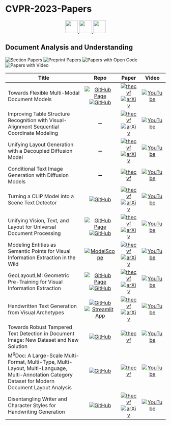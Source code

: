 # CVPR-2023-Papers

<div align="center">
  <a href="https://github.com/DmitryRyumin/CVPR-2023-Papers/blob/main/sections/embodied-vision-active-agents-simulation.md">
    <img src="https://cdn.jsdelivr.net/gh/DmitryRyumin/NewEraAI-Papers@main/images/left.svg" width="40" />
  </a>
  <a href="https://github.com/DmitryRyumin/CVPR-2023-Papers/">
    <img src="https://cdn.jsdelivr.net/gh/DmitryRyumin/NewEraAI-Papers@main/images/home.svg" width="40" />
  </a>
  <a href="https://github.com/DmitryRyumin/CVPR-2023-Papers/blob/main/sections/machine-learning-other-than-deep-learning.md">
    <img src="https://cdn.jsdelivr.net/gh/DmitryRyumin/NewEraAI-Papers@main/images/right.svg" width="40" />
  </a>
</div>

## Document Analysis and Understanding

![Section Papers](https://img.shields.io/badge/Section%20Papers-12-42BA16) ![Preprint Papers](https://img.shields.io/badge/Preprint%20Papers-9-b31b1b) ![Papers with Open Code](https://img.shields.io/badge/Papers%20with%20Open%20Code-9-1D7FBF) ![Papers with Video](https://img.shields.io/badge/Papers%20with%20Video-12-FF0000)

| **Title** | **Repo** | **Paper** | **Video** |
|-----------|:--------:|:---------:|:---------:|
| Towards Flexible Multi-Modal Document Models | [![GitHub Page](https://img.shields.io/badge/GitHub-Page-159957.svg)](https://cyberagentailab.github.io/flex-dm/) <br /> [![GitHub](https://img.shields.io/github/stars/CyberAgentAILab/flex-dm)](https://github.com/CyberAgentAILab/flex-dm) | [![thecvf](https://img.shields.io/badge/pdf-thecvf-7395C5.svg)](https://openaccess.thecvf.com/content/CVPR2023/papers/Inoue_Towards_Flexible_Multi-Modal_Document_Models_CVPR_2023_paper.pdf) <br /> [![arXiv](https://img.shields.io/badge/arXiv-2303.18248-b31b1b.svg)](http://arxiv.org/abs/2303.18248) | [![YouTube](https://img.shields.io/badge/YouTube-%23FF0000.svg?style=for-the-badge&logo=YouTube&logoColor=white)](https://www.youtube.com/watch?v=byUtRi_Yrc8) |
| Improving Table Structure Recognition with Visual-Alignment Sequential Coordinate Modeling | :heavy_minus_sign: | [![thecvf](https://img.shields.io/badge/pdf-thecvf-7395C5.svg)](https://openaccess.thecvf.com/content/CVPR2023/papers/Huang_Improving_Table_Structure_Recognition_With_Visual-Alignment_Sequential_Coordinate_Modeling_CVPR_2023_paper.pdf) <br /> [![arXiv](https://img.shields.io/badge/arXiv-2303.06949-b31b1b.svg)](http://arxiv.org/abs/2303.06949) | [![YouTube](https://img.shields.io/badge/YouTube-%23FF0000.svg?style=for-the-badge&logo=YouTube&logoColor=white)](https://www.youtube.com/watch?v=Onf5En9AI30) |
| Unifying Layout Generation with a Decoupled Diffusion Model | :heavy_minus_sign: | [![thecvf](https://img.shields.io/badge/pdf-thecvf-7395C5.svg)](https://openaccess.thecvf.com/content/CVPR2023/papers/Hui_Unifying_Layout_Generation_With_a_Decoupled_Diffusion_Model_CVPR_2023_paper.pdf) <br /> [![arXiv](https://img.shields.io/badge/arXiv-2303.05049-b31b1b.svg)](http://arxiv.org/abs/2303.05049) | [![YouTube](https://img.shields.io/badge/YouTube-%23FF0000.svg?style=for-the-badge&logo=YouTube&logoColor=white)](https://www.youtube.com/watch?v=zXGBvHt8v80) |
| Conditional Text Image Generation with Diffusion Models | :heavy_minus_sign: | [![thecvf](https://img.shields.io/badge/pdf-thecvf-7395C5.svg)](https://openaccess.thecvf.com/content/CVPR2023/papers/Zhu_Conditional_Text_Image_Generation_With_Diffusion_Models_CVPR_2023_paper.pdf) | [![YouTube](https://img.shields.io/badge/YouTube-%23FF0000.svg?style=for-the-badge&logo=YouTube&logoColor=white)](https://www.youtube.com/watch?v=G09Hf7on4oc) |
| Turning a CLIP Model into a Scene Text Detector | [![GitHub](https://img.shields.io/github/stars/wenwenyu/TCM)](https://github.com/wenwenyu/TCM) | [![thecvf](https://img.shields.io/badge/pdf-thecvf-7395C5.svg)](https://openaccess.thecvf.com/content/CVPR2023/papers/Yu_Turning_a_CLIP_Model_Into_a_Scene_Text_Detector_CVPR_2023_paper.pdf) <br /> [![arXiv](https://img.shields.io/badge/arXiv-2302.14338-b31b1b.svg)](http://arxiv.org/abs/2302.14338) | [![YouTube](https://img.shields.io/badge/YouTube-%23FF0000.svg?style=for-the-badge&logo=YouTube&logoColor=white)](https://www.youtube.com/watch?v=-xy5MkHtADc) |
| Unifying Vision, Text, and Layout for Universal Document Processing | [![GitHub Page](https://img.shields.io/badge/GitHub-Page-159957.svg)](https://github.com/microsoft/i-Code/tree/main/i-Code-Doc) <br /> [![GitHub](https://img.shields.io/github/stars/microsoft/i-Code)](https://github.com/microsoft/i-Code) | [![thecvf](https://img.shields.io/badge/pdf-thecvf-7395C5.svg)](https://openaccess.thecvf.com/content/CVPR2023/papers/Tang_Unifying_Vision_Text_and_Layout_for_Universal_Document_Processing_CVPR_2023_paper.pdf) <br /> [![arXiv](https://img.shields.io/badge/arXiv-2212.02623-b31b1b.svg)](http://arxiv.org/abs/2212.02623) | [![YouTube](https://img.shields.io/badge/YouTube-%23FF0000.svg?style=for-the-badge&logo=YouTube&logoColor=white)](https://www.youtube.com/watch?v=d3J5opFgiDE) |
| Modeling Entities as Semantic Points for Visual Information Extraction in the Wild | [![ModelScope](https://img.shields.io/badge/ModelScope-Active-green)](https://www.modelscope.cn/datasets/damo/SIBR/summary) | [![thecvf](https://img.shields.io/badge/pdf-thecvf-7395C5.svg)](https://openaccess.thecvf.com/content/CVPR2023/papers/Yang_Modeling_Entities_As_Semantic_Points_for_Visual_Information_Extraction_in_CVPR_2023_paper.pdf) <br /> [![arXiv](https://img.shields.io/badge/arXiv-2303.13095-b31b1b.svg)](http://arxiv.org/abs/2303.13095) | [![YouTube](https://img.shields.io/badge/YouTube-%23FF0000.svg?style=for-the-badge&logo=YouTube&logoColor=white)](https://www.youtube.com/watch?v=vRlErNSMsQ0) |
| GeoLayoutLM: Geometric Pre-Training for Visual Information Extraction | [![GitHub Page](https://img.shields.io/badge/GitHub-Page-159957.svg)](https://github.com/AlibabaResearch/AdvancedLiterateMachinery/tree/main/DocumentUnderstanding/GeoLayoutLM) <br /> [![GitHub](https://img.shields.io/github/stars/AlibabaResearch/AdvancedLiterateMachinery)](https://github.com/AlibabaResearch/AdvancedLiterateMachinery) | [![thecvf](https://img.shields.io/badge/pdf-thecvf-7395C5.svg)](https://openaccess.thecvf.com/content/CVPR2023/papers/Luo_GeoLayoutLM_Geometric_Pre-Training_for_Visual_Information_Extraction_CVPR_2023_paper.pdf) <br /> [![arXiv](https://img.shields.io/badge/arXiv-2304.10759-b31b1b.svg)](http://arxiv.org/abs/2304.10759) | [![YouTube](https://img.shields.io/badge/YouTube-%23FF0000.svg?style=for-the-badge&logo=YouTube&logoColor=white)](https://www.youtube.com/watch?v=qsGkp29mdgo) |
| Handwritten Text Generation from Visual Archetypes | [![GitHub](https://img.shields.io/github/stars/aimagelab/VATr)](https://github.com/aimagelab/VATr) <br /> [![Streamlit App](https://img.shields.io/badge/Streamlit-Open%20App-blue)](https://vatr-demo.streamlit.app/) | [![thecvf](https://img.shields.io/badge/pdf-thecvf-7395C5.svg)](https://openaccess.thecvf.com/content/CVPR2023/papers/Pippi_Handwritten_Text_Generation_From_Visual_Archetypes_CVPR_2023_paper.pdf) <br /> [![arXiv](https://img.shields.io/badge/arXiv-2303.15269-b31b1b.svg)](http://arxiv.org/abs/2303.15269) | [![YouTube](https://img.shields.io/badge/YouTube-%23FF0000.svg?style=for-the-badge&logo=YouTube&logoColor=white)](https://www.youtube.com/watch?v=WjgJX3lG4qQ) |
| Towards Robust Tampered Text Detection in Document Image: New Dataset and New Solution | [![GitHub](https://img.shields.io/github/stars/qcf-568/DocTamper)](https://github.com/qcf-568/DocTamper) | [![thecvf](https://img.shields.io/badge/pdf-thecvf-7395C5.svg)](https://openaccess.thecvf.com/content/CVPR2023/papers/Qu_Towards_Robust_Tampered_Text_Detection_in_Document_Image_New_Dataset_CVPR_2023_paper.pdf) | [![YouTube](https://img.shields.io/badge/YouTube-%23FF0000.svg?style=for-the-badge&logo=YouTube&logoColor=white)](https://www.youtube.com/watch?v=Slf1OF4vGdo) |
| M<sup>6</sup>Doc: A Large-Scale Multi-Format, Multi-Type, Multi-Layout, Multi-Language, Multi-Annotation Category Dataset for Modern Document Layout Analysis | [![GitHub](https://img.shields.io/github/stars/HCIILAB/M6Doc)](https://github.com/HCIILAB/M6Doc) | [![thecvf](https://img.shields.io/badge/pdf-thecvf-7395C5.svg)](https://openaccess.thecvf.com/content/CVPR2023/papers/Cheng_M6Doc_A_Large-Scale_Multi-Format_Multi-Type_Multi-Layout_Multi-Language_Multi-Annotation_Category_Dataset_CVPR_2023_paper.pdf) | [![YouTube](https://img.shields.io/badge/YouTube-%23FF0000.svg?style=for-the-badge&logo=YouTube&logoColor=white)](https://www.youtube.com/watch?v=ieWACpWL8WM) |
| Disentangling Writer and Character Styles for Handwriting Generation | [![GitHub](https://img.shields.io/github/stars/dailenson/SDT)](https://github.com/dailenson/SDT) | [![thecvf](https://img.shields.io/badge/pdf-thecvf-7395C5.svg)](https://openaccess.thecvf.com/content/CVPR2023/papers/Dai_Disentangling_Writer_and_Character_Styles_for_Handwriting_Generation_CVPR_2023_paper.pdf) <br /> [![arXiv](https://img.shields.io/badge/arXiv-2303.14736-b31b1b.svg)](http://arxiv.org/abs/2303.14736) | [![YouTube](https://img.shields.io/badge/YouTube-%23FF0000.svg?style=for-the-badge&logo=YouTube&logoColor=white)](https://www.youtube.com/watch?v=mKbYLEwa4dI) |
